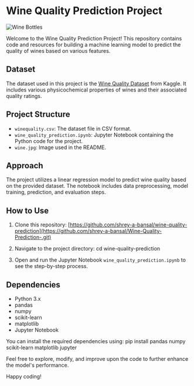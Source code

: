 # Wine Quality Prediction Project

![Wine Bottles](wine.jpg)

Welcome to the Wine Quality Prediction Project! This repository contains code and resources for building a machine learning model to predict the quality of wines based on various features.

## Dataset

The dataset used in this project is the [Wine Quality Dataset](https://www.kaggle.com/datasets/yasserh/wine-quality-dataset) from Kaggle. It includes various physicochemical properties of wines and their associated quality ratings.

## Project Structure

- `winequality.csv`: The dataset file in CSV format.
- `wine_quality_prediction.ipynb`: Jupyter Notebook containing the Python code for the project.
- `wine.jpg`: Image used in the README.

## Approach

The project utilizes a linear regression model to predict wine quality based on the provided dataset. The notebook includes data preprocessing, model training, prediction, and evaluation steps.

## How to Use

1. Clone this repository: [https://github.com/shrey-a-bansal/wine-quality-prediction](https://github.com/shrey-a-bansal/Wine-Quality-Prediction-.git)

2. Navigate to the project directory: cd wine-quality-prediction

3. Open and run the Jupyter Notebook `wine_quality_prediction.ipynb` to see the step-by-step process.

## Dependencies

- Python 3.x
- pandas
- numpy
- scikit-learn
- matplotlib
- Jupyter Notebook

You can install the required dependencies using: pip install pandas numpy scikit-learn matplotlib jupyter

Feel free to explore, modify, and improve upon the code to further enhance the model's performance.

Happy coding!


